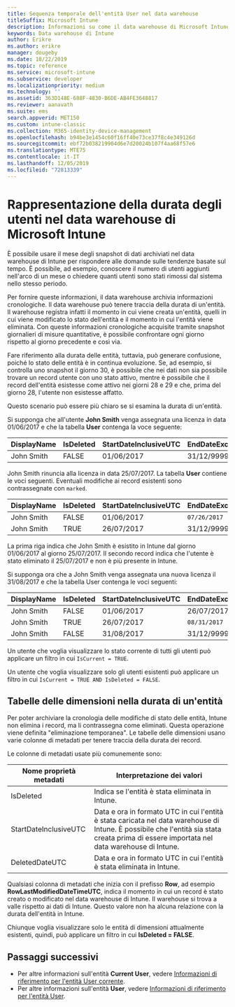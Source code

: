 ```yaml
---
title: Sequenza temporale dell'entità User nel data warehouse
titleSuffix: Microsoft Intune
description: Informazioni su come il data warehouse di Microsoft Intune rappresenta gli utenti in una sequenza temporale.
keywords: Data warehouse di Intune
author: Erikre
ms.author: erikre
manager: dougeby
ms.date: 10/22/2019
ms.topic: reference
ms.service: microsoft-intune
ms.subservice: developer
ms.localizationpriority: medium
ms.technology: ''
ms.assetid: 363D148E-688F-4830-B6DE-AB4FE3648817
ms.reviewer: aanavath
ms.suite: ems
search.appverid: MET150
ms.custom: intune-classic
ms.collection: M365-identity-device-management
ms.openlocfilehash: b94be3e1454c60f16ff40e73ce37f8c4e349126d
ms.sourcegitcommit: ebf72b038219904d6e7d20024b107f4aa68f57e6
ms.translationtype: MTE75
ms.contentlocale: it-IT
ms.lasthandoff: 12/05/2019
ms.locfileid: "72813339"
---
```

# <a name="user-lifetime-representation-in-the-microsoft-intune-data-warehouse"></a>Rappresentazione della durata degli utenti nel data warehouse di Microsoft Intune

È possibile usare il mese degli snapshot di dati archiviati nel data warehouse di Intune per rispondere alle domande sulle tendenze basate sul tempo. È possibile, ad esempio, conoscere il numero di utenti aggiunti nell'arco di un mese o chiedere quanti utenti sono stati rimossi dal sistema nello stesso periodo.

Per fornire queste informazioni, il data warehouse archivia informazioni cronologiche. Il data warehouse può tenere traccia della durata di un'entità. Il warehouse registra infatti il momento in cui viene creata un'entità, quelli in cui viene modificato lo stato dell'entità e il momento in cui l'entità viene eliminata. Con queste informazioni cronologiche acquisite tramite snapshot giornalieri di misure quantitative, è possibile confrontare ogni giorno rispetto al giorno precedente e così via.

Fare riferimento alla durata delle entità, tuttavia, può generare confusione, poiché lo stato delle entità è in continua evoluzione. Se, ad esempio, si controlla uno snapshot il giorno 30, è possibile che nei dati non sia possibile trovare un record utente con uno stato attivo, mentre è possibile che il record dell'entità esistesse come attivo nei giorni 28 e 29 e che, prima del giorno 28, l'utente non esistesse affatto.

Questo scenario può essere più chiaro se si esamina la durata di un'entità.

Si supponga che all'utente **John Smith** venga assegnata una licenza in data 01/06/2017 e che la tabella **User** contenga la voce seguente: 
 
| DisplayName | IsDeleted | StartDateInclusiveUTC | EndDateExclusiveUTC | IsCurrent 
| -- | -- | -- | -- | -- |
| John Smith | FALSE | 01/06/2017 | 31/12/9999 | TRUE
 
John Smith rinuncia alla licenza in data 25/07/2017. La tabella **User** contiene le voci seguenti. Eventuali modifiche ai record esistenti sono contrassegnate con `marked`. 

| DisplayName | IsDeleted | StartDateInclusiveUTC | EndDateExclusiveUTC | IsCurrent 
| -- | -- | -- | -- | -- |
| John Smith | FALSE | 01/06/2017 | `07/26/2017` | `FALSE` 
| John Smith | TRUE | 26/07/2017 | 31/12/9999 | TRUE 

La prima riga indica che John Smith è esistito in Intune dal giorno 01/06/2017 al giorno 25/07/2017. Il secondo record indica che l'utente è stato eliminato il 25/07/2017 e non è più presente in Intune.

Si supponga ora che a John Smith venga assegnata una nuova licenza il 31/08/2017 e che la tabella User contenga le voci seguenti:
 
| DisplayName | IsDeleted | StartDateInclusiveUTC | EndDateExclusiveUTC | IsCurrent 
| -- | -- | -- | -- | -- |
| John Smith | FALSE | 01/06/2017 | 26/07/2017 | FALSE 
| John Smith | TRUE | 26/07/2017 | `08/31/2017` | `FALSE` 
| John Smith | FALSE | 31/08/2017 | 31/12/9999 | TRUE 
 
Un utente che voglia visualizzare lo stato corrente di tutti gli utenti può applicare un filtro in cui `IsCurrent = TRUE`. 
 
Un utente che voglia visualizzare solo gli utenti esistenti può applicare un filtro in cui `IsCurrent = TRUE AND IsDeleted = FALSE`.

## <a name="dimension-tables-in-the-entity-lifetime"></a>Tabelle delle dimensioni nella durata di un'entità

Per poter archiviare la cronologia delle modifiche di stato delle entità, Intune non elimina i record, ma li contrassegna come eliminati. Questa operazione viene definita "eliminazione temporanea". Le tabelle delle dimensioni usano varie colonne di metadati per tenere traccia della durata dei record. 

Le colonne di metadati usate più comunemente sono: 

| Nome proprietà metadati  | Interpretazione dei valori |
|--|--|
| IsDeleted | Indica se l'entità è stata eliminata in Intune. |
| StartDateInclusiveUTC  | Data e ora in formato UTC in cui l'entità è stata caricata nel data warehouse di Intune. È possibile che l'entità sia stata creata prima di essere importata nel data warehouse di Intune. |
| DeletedDateUTC  | Data e ora in formato UTC in cui l'entità è stata eliminata in Intune. |  

Qualsiasi colonna di metadati che inizia con il prefisso **Row**, ad esempio **RowLastModifiedDateTimeUTC**, indica il momento in cui un record è stato creato o modificato nel data warehouse di Intune. Il warehouse si trova a valle rispetto ai dati di Intune. Questo valore non ha alcuna relazione con la durata dell'entità in Intune.  
 
Chiunque voglia visualizzare solo le entità di dimensioni attualmente esistenti, quindi, può applicare un filtro in cui **IsDeleted = FALSE**.

## <a name="next-steps"></a>Passaggi successivi

- Per altre informazioni sull'entità **Current User**, vedere [Informazioni di riferimento per l'entità User corrente](../reports-ref-current-user.md).
- Per altre informazioni sull'entità **User**, vedere [Informazioni di riferimento per l'entità User](../reports-ref-user.md).
